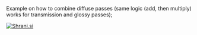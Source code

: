Example on how to combine diffuse passes (same logic (add, then multiply) works for transmission and glossy passes);

[<img src="http://shrani.si/t/2x/F9/4JrEsTo2/blenderrenderpassesdiffu.jpg" style="border: 0px;" alt="Shrani.si" />][1]

 [1]: http://shrani.si/f/2x/F9/4JrEsTo2/blenderrenderpassesdiffu.png